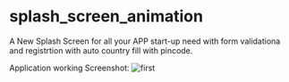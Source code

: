 # splash_screen_animation

A New Splash Screen for all your APP start-up need with form validationa and registrtion with auto country fill with pincode.

Application working Screenshot:
![first](https://github.com/UdityaRaj11/Splash_screen-Register/commit/4db9636fb8a075ac892609b05f7ae178173cae16)
